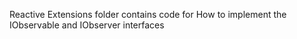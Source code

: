 Reactive Extensions folder contains code for 
How to implement the IObservable<in T> and IObserver<out T> interfaces 
